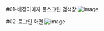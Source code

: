 #01-배경이미지 풀스크린 검색창
![image](https://user-images.githubusercontent.com/65644486/150334003-04eed054-400a-4952-93d9-bb2cafac1671.png)

#02-로그인 화면
![image](https://user-images.githubusercontent.com/65644486/150334087-0db905eb-73ab-4907-986a-4d6b86dfa662.png)
